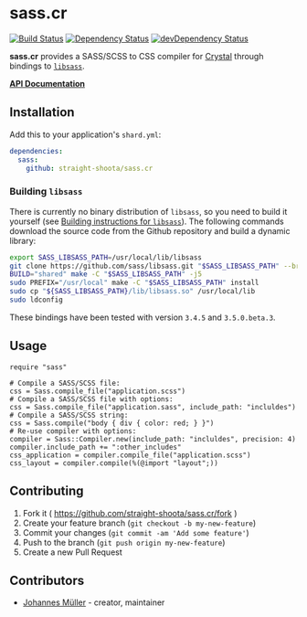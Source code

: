 # sass.cr

[![Build Status](https://travis-ci.org/straight-shoota/sass.cr.svg?branch=master)](https://travis-ci.org/straight-shoota/sass.cr)
[![Dependency Status](https://shards.rocks/badge/github/straight-shoota/crinja/status.svg)](https://shards.rocks/github/straight-shoota/crinja)
[![devDependency Status](https://shards.rocks/badge/github/straight-shoota/crinja/dev_status.svg)](https://shards.rocks/github/straight-shoota/crinja)

**sass.cr** provides a SASS/SCSS to CSS compiler for [Crystal](https://crystal-lang.org) through bindings to [`libsass`](https://github.com/sass/libsass/).

**[API Documentation](https://straight-shoota.github.io/sass.cr/api/latest/)**

## Installation

Add this to your application's `shard.yml`:

```yaml
dependencies:
  sass:
    github: straight-shoota/sass.cr
```

### Building `libsass`
There is currently no binary distribution of `libsass`, so you need to build it yourself (see [Building instructions for `libsass`](https://github.com/sass/libsass/blob/master/docs/build.md)). The following commands download the source code from the Github repository and build a dynamic library:

```bash
export SASS_LIBSASS_PATH=/usr/local/lib/libsass
git clone https://github.com/sass/libsass.git "$SASS_LIBSASS_PATH" --branch="3.5.0.beta.3"
BUILD="shared" make -C "$SASS_LIBSASS_PATH" -j5
sudo PREFIX="/usr/local" make -C "$SASS_LIBSASS_PATH" install
sudo cp "${SASS_LIBSASS_PATH}/lib/libsass.so" /usr/local/lib
sudo ldconfig
```

These bindings have been tested with version `3.4.5` and `3.5.0.beta.3`.

## Usage

```crystal
require "sass"

# Compile a SASS/SCSS file:
css = Sass.compile_file("application.scss")
# Compile a SASS/SCSS file with options:
css = Sass.compile_file("application.sass", include_path: "incluldes")
# Compile a SASS/SCSS string:
css = Sass.compile("body { div { color: red; } }")
# Re-use compiler with options:
compiler = Sass::Compiler.new(include_path: "incluldes", precision: 4)
compiler.include_path += ":other_includes"
css_application = compiler.compile_file("application.scss")
css_layout = compiler.compile(%(@import "layout";))
```

## Contributing

1. Fork it ( https://github.com/straight-shoota/sass.cr/fork )
2. Create your feature branch (`git checkout -b my-new-feature`)
3. Commit your changes (`git commit -am 'Add some feature'`)
4. Push to the branch (`git push origin my-new-feature`)
5. Create a new Pull Request

## Contributors

- [Johannes Müller](https://github.com/straight-shoota) - creator, maintainer
